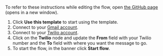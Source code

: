 To refer to these instructions while editing the flow, open [the GitHub page](https://github.com/ot4i/app-connect-templates/blob/main/resources/markdown/Send%20me%20a%20Twilio%20SMS%20when%20a%20new%20message%20arrives%20in%20Gmail_instructions.md) (opens in a new window).

1. Click **Use this template** to start using the template.
1. Connect to your [Gmail account](https://ibm.biz/aasgmail).
1. Connect to your [Twilio account](http://ibm.biz/aastwilio).
1. Click on the **Twilio** node and update the **From** field with your Twilio number and the **To** field with where you want the message to go.
1. To start the flow, in the banner click **Start flow**.
